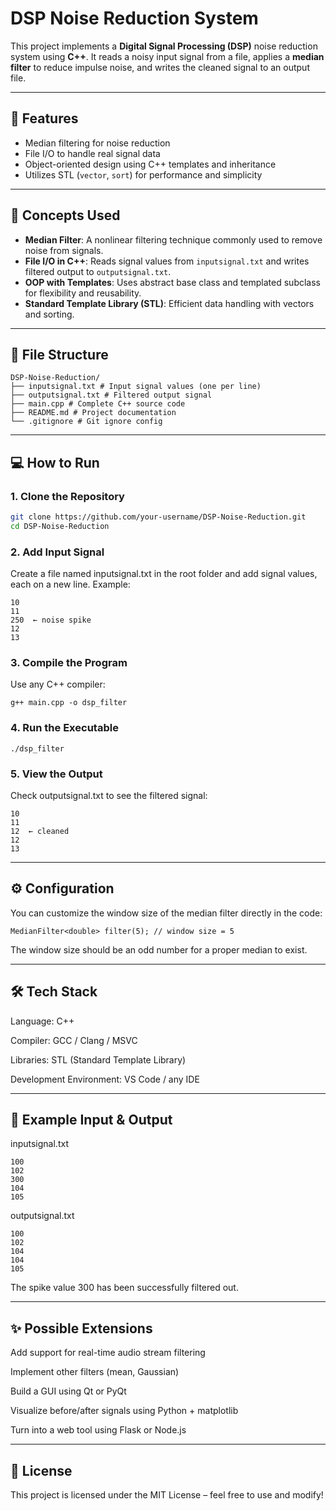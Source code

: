 
# DSP Noise Reduction System
This project implements a **Digital Signal Processing (DSP)** noise reduction system using **C++**. It reads a noisy input signal from a file, applies a **median filter** to reduce impulse noise, and writes the cleaned signal to an output file.

---

## 📌 Features

- Median filtering for noise reduction
- File I/O to handle real signal data
- Object-oriented design using C++ templates and inheritance
- Utilizes STL (`vector`, `sort`) for performance and simplicity

---

## 🧠 Concepts Used

- **Median Filter**: A nonlinear filtering technique commonly used to remove noise from signals.
- **File I/O in C++**: Reads signal values from `inputsignal.txt` and writes filtered output to `outputsignal.txt`.
- **OOP with Templates**: Uses abstract base class and templated subclass for flexibility and reusability.
- **Standard Template Library (STL)**: Efficient data handling with vectors and sorting.

---

## 📂 File Structure

```
DSP-Noise-Reduction/
├── inputsignal.txt # Input signal values (one per line)
├── outputsignal.txt # Filtered output signal
├── main.cpp # Complete C++ source code
├── README.md # Project documentation
└── .gitignore # Git ignore config
```

---

## 💻 How to Run

### 1. Clone the Repository
```bash
git clone https://github.com/your-username/DSP-Noise-Reduction.git
cd DSP-Noise-Reduction
```

### 2. Add Input Signal
Create a file named inputsignal.txt in the root folder and add signal values, each on a new line.
Example:
```
10  
11  
250  ← noise spike  
12  
13
```

### 3. Compile the Program
Use any C++ compiler:
```
g++ main.cpp -o dsp_filter
```

### 4. Run the Executable
```
./dsp_filter
```

### 5. View the Output
Check outputsignal.txt to see the filtered signal:
```
10  
11  
12  ← cleaned  
12  
13
```
___


## ⚙️ Configuration
You can customize the window size of the median filter directly in the code:
```
MedianFilter<double> filter(5); // window size = 5
```
The window size should be an odd number for a proper median to exist.

___


## 🛠️ Tech Stack
Language: C++

Compiler: GCC / Clang / MSVC

Libraries: STL (Standard Template Library)

Development Environment: VS Code / any IDE

___


## 🧪 Example Input & Output
inputsignal.txt
```
100  
102  
300  
104  
105
```
outputsignal.txt
```
100  
102  
104  
104  
105
```
The spike value 300 has been successfully filtered out.

___


## ✨ Possible Extensions
Add support for real-time audio stream filtering

Implement other filters (mean, Gaussian)

Build a GUI using Qt or PyQt

Visualize before/after signals using Python + matplotlib

Turn into a web tool using Flask or Node.js

___


## 📄 License
This project is licensed under the MIT License – feel free to use and modify!



